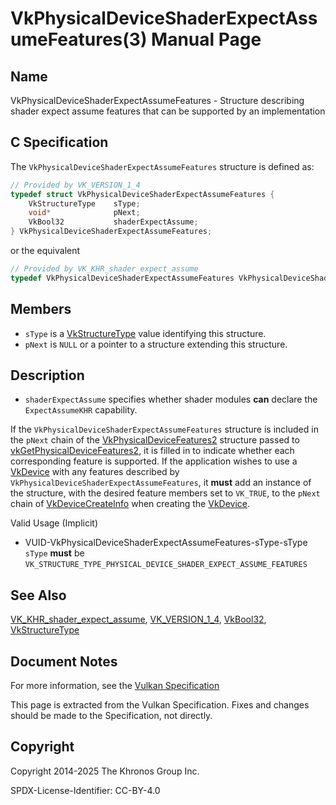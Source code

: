 # VkPhysicalDeviceShaderExpectAssumeFeatures(3) Manual Page

## Name

VkPhysicalDeviceShaderExpectAssumeFeatures - Structure describing shader expect assume features that can be supported by an implementation



## [](#_c_specification)C Specification

The `VkPhysicalDeviceShaderExpectAssumeFeatures` structure is defined as:

```c++
// Provided by VK_VERSION_1_4
typedef struct VkPhysicalDeviceShaderExpectAssumeFeatures {
    VkStructureType    sType;
    void*              pNext;
    VkBool32           shaderExpectAssume;
} VkPhysicalDeviceShaderExpectAssumeFeatures;
```

or the equivalent

```c++
// Provided by VK_KHR_shader_expect_assume
typedef VkPhysicalDeviceShaderExpectAssumeFeatures VkPhysicalDeviceShaderExpectAssumeFeaturesKHR;
```

## [](#_members)Members

- `sType` is a [VkStructureType](https://registry.khronos.org/vulkan/specs/latest/man/html/VkStructureType.html) value identifying this structure.
- `pNext` is `NULL` or a pointer to a structure extending this structure.

## [](#_description)Description

- []()`shaderExpectAssume` specifies whether shader modules **can** declare the `ExpectAssumeKHR` capability.

If the `VkPhysicalDeviceShaderExpectAssumeFeatures` structure is included in the `pNext` chain of the [VkPhysicalDeviceFeatures2](https://registry.khronos.org/vulkan/specs/latest/man/html/VkPhysicalDeviceFeatures2.html) structure passed to [vkGetPhysicalDeviceFeatures2](https://registry.khronos.org/vulkan/specs/latest/man/html/vkGetPhysicalDeviceFeatures2.html), it is filled in to indicate whether each corresponding feature is supported. If the application wishes to use a [VkDevice](https://registry.khronos.org/vulkan/specs/latest/man/html/VkDevice.html) with any features described by `VkPhysicalDeviceShaderExpectAssumeFeatures`, it **must** add an instance of the structure, with the desired feature members set to `VK_TRUE`, to the `pNext` chain of [VkDeviceCreateInfo](https://registry.khronos.org/vulkan/specs/latest/man/html/VkDeviceCreateInfo.html) when creating the [VkDevice](https://registry.khronos.org/vulkan/specs/latest/man/html/VkDevice.html).

Valid Usage (Implicit)

- [](#VUID-VkPhysicalDeviceShaderExpectAssumeFeatures-sType-sType)VUID-VkPhysicalDeviceShaderExpectAssumeFeatures-sType-sType  
  `sType` **must** be `VK_STRUCTURE_TYPE_PHYSICAL_DEVICE_SHADER_EXPECT_ASSUME_FEATURES`

## [](#_see_also)See Also

[VK\_KHR\_shader\_expect\_assume](https://registry.khronos.org/vulkan/specs/latest/man/html/VK_KHR_shader_expect_assume.html), [VK\_VERSION\_1\_4](https://registry.khronos.org/vulkan/specs/latest/man/html/VK_VERSION_1_4.html), [VkBool32](https://registry.khronos.org/vulkan/specs/latest/man/html/VkBool32.html), [VkStructureType](https://registry.khronos.org/vulkan/specs/latest/man/html/VkStructureType.html)

## [](#_document_notes)Document Notes

For more information, see the [Vulkan Specification](https://registry.khronos.org/vulkan/specs/latest/html/vkspec.html#VkPhysicalDeviceShaderExpectAssumeFeatures)

This page is extracted from the Vulkan Specification. Fixes and changes should be made to the Specification, not directly.

## [](#_copyright)Copyright

Copyright 2014-2025 The Khronos Group Inc.

SPDX-License-Identifier: CC-BY-4.0